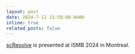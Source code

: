 ```yaml
---
layout: post
date: 2024-7-12 15:59:00-0400
inline: true
related_posts: false
---
```


[scResolve](https://doi.org/10.1016/j.crmeth.2024.100864) is presented at ISMB 2024 in Montreal.
